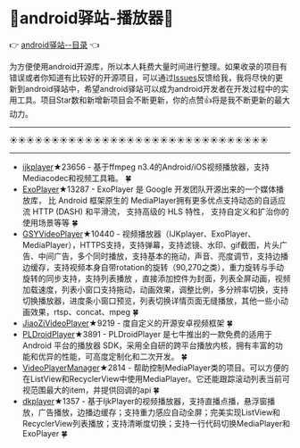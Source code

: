# :running:android驿站-播放器:running:
:point_right: [android驿站--目录](https://github.com/enChenging/android_posthouse) :point_left:

为方便使用android开源库，所以本人耗费大量时间进行整理。如果收录的项目有错误或者你知道有比较好的开源项目，可以通过[Issues](https://github.com/enChenging/android_posthouse/issues)反馈给我，我将尽快的更新到android驿站中，希望android驿站可以成为android开发者在开发过程中的实用工具。项目Star数和新增新项目会不断更新，你的点赞:+1:将是我不断更新的最大动力。

<HR style="FILTER: progid:DXImageTransform.Microsoft.Shadow(color:#987cb9,direction:145,strength:15)" width="100%" color=#987cb9 SIZE=1>

:sunny::sunny::sunny::sunny::sunny::sunny::sunny::sunny::sunny::sunny::sunny::sunny::sunny::sunny::sunny::sunny::sunny::sunny::sunny::sunny::sunny::sunny::sunny::sunny::sunny::sunny::sunny::sunny::sunny::sunny::sunny:
<HR style="FILTER: progid:DXImageTransform.Microsoft.Shadow(color:#987cb9,direction:145,strength:15)" width="100%" color=#987cb9 SIZE=1>

- [ijkplayer](https://github.com/bilibili/ijkplayer)★23656 - 基于ffmpeg n3.4的Android/iOS视频播放器，支持Mediacodec和视频工具箱。 :four_leaf_clover:
- [ExoPlayer](https://github.com/google/ExoPlayer)★13287 - ExoPlayer 是 Google 开发团队开源出来的一个媒体播放库， 比 Android 框架原生的 MediaPlayer拥有更多优点支持动态的自适应流 HTTP (DASH) 和平滑流， 支持高级的 HLS 特性， 支持自定义和扩治你的使用场景等等 :four_leaf_clover:
- [GSYVideoPlayer](https://github.com/CarGuo/GSYVideoPlayer)★10440 - 视频播放器（IJKplayer、ExoPlayer、MediaPlayer），HTTPS支持，支持弹幕，支持滤镜、水印、gif截图，片头广告、中间广告，多个同时播放，支持基本的拖动，声音、亮度调节，支持边播边缓存，支持视频本身自带rotation的旋转（90,270之类），重力旋转与手动旋转的同步支持，支持列表播放 ，直接添加控件为封面，列表全屏动画，视频加载速度，列表小窗口支持拖动，动画效果，调整比例，多分辨率切换，支持切换播放器，进度条小窗口预览，列表切换详情页面无缝播放，其他一些小动画效果，rtsp、concat、mpeg :four_leaf_clover:
- [JiaoZiVideoPlayer](https://github.com/lipangit/JiaoZiVideoPlayer)★9219 - 度自定义的开源安卓视频框架 :four_leaf_clover:
- [PLDroidPlayer](https://github.com/pili-engineering/PLDroidPlayer)★3891 - PLDroidPlayer 是七牛推出的一款免费的适用于 Android 平台的播放器 SDK，采用全自研的跨平台播放内核，拥有丰富的功能和优异的性能，可高度定制化和二次开发。 :four_leaf_clover:
- [VideoPlayerManager](https://github.com/danylovolokh/VideoPlayerManager)★2814 - 帮助控制MediaPlayer类的项目。可以方便的在ListView和RecyclerView中使用MediaPlayer。它还能跟踪滚动列表当前可视范围最大的item，并提供回调的api :four_leaf_clover:
- [dkplayer](https://github.com/dueeeke/dkplayer)★1357 - 基于IjkPlayer的视频播放器，支持直播点播，悬浮窗播放，广告播放，边播边缓存；支持重力感应自动全屏；完美实现ListView和RecyclerView列表播放；支持清晰度切换；支持一行代码切换MediaPlayer和ExoPlayer :four_leaf_clover:




